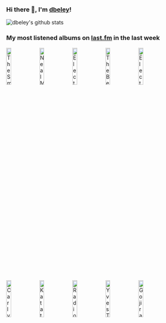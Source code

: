 ### Hi there 👋, I'm [dbeley](https://dbeley.ovh/en)!

![dbeley's github stats](https://github-readme-stats.vercel.app/api?username=dbeley)

### My most listened albums on [last.fm](https://www.last.fm/user/d_beley) in the last week

[<img src='https://lastfm.freetls.fastly.net/i/u/300x300/68280042a09a02810dcd0a927efd65d8.jpg' width='16%' height='16%' alt='The Smile - A Light for Attracting Attention'>](https://www.last.fm/music/the%2bsmile/a%2blight%2bfor%2battracting%2battention)&nbsp;
[<img src='https://lastfm.freetls.fastly.net/i/u/300x300/0bf03783b96c400ba1987daf13e3caad.png' width='16%' height='16%' alt='Neal Morse - Testimony'>](https://www.last.fm/music/neal%2bmorse/testimony)&nbsp;
[<img src='https://lastfm.freetls.fastly.net/i/u/300x300/2386fdf494447122562c7d35b143720f.png' width='16%' height='16%' alt='Electric Light Orchestra - A New World Record'>](https://www.last.fm/music/electric%2blight%2borchestra/a%2bnew%2bworld%2brecord)&nbsp;
[<img src='https://lastfm.freetls.fastly.net/i/u/300x300/4f8a723d5e2848c7c820a1ac8768fce5.png' width='16%' height='16%' alt='The Beach Boys - Pet Sounds'>](https://www.last.fm/music/the%2bbeach%2bboys/pet%2bsounds)&nbsp;
[<img src='https://lastfm.freetls.fastly.net/i/u/300x300/999f26234f9c4e0db4997363bdf60087.png' width='16%' height='16%' alt='Electric Light Orchestra - Out of the Blue'>](https://www.last.fm/music/electric%2blight%2borchestra/out%2bof%2bthe%2bblue)&nbsp;
<br>
[<img src='https://lastfm.freetls.fastly.net/i/u/300x300/afbc84e5a864dcffb2e4e328856caf10.jpg' width='16%' height='16%' alt='Carly Rae Jepsen - Dedicated Side B'>](https://www.last.fm/music/carly%2brae%2bjepsen/dedicated%2bside%2bb)&nbsp;
[<img src='https://lastfm.freetls.fastly.net/i/u/300x300/da469759803beb457286654ac471df72.png' width='16%' height='16%' alt='Katatonia - The Great Cold Distance'>](https://www.last.fm/music/katatonia/the%2bgreat%2bcold%2bdistance)&nbsp;
[<img src='https://lastfm.freetls.fastly.net/i/u/300x300/28db3fdca036fb53c62754694a89d3fd.jpg' width='16%' height='16%' alt='Radiohead - A Moon Shaped Pool'>](https://www.last.fm/music/radiohead/a%2bmoon%2bshaped%2bpool)&nbsp;
[<img src='https://lastfm.freetls.fastly.net/i/u/300x300/cbe5afb95fe9e91a830a3a669e5ae992.jpg' width='16%' height='16%' alt='Yves Tumor - Praise A Lord Who Chews But Which Does Not Consume; (Or Simply, Hot Between Worlds)'>](https://www.last.fm/music/yves%2btumor/praise%2ba%2blord%2bwho%2bchews%2bbut%2bwhich%2bdoes%2bnot%2bconsume%253b%2b%2528or%2bsimply%252c%2bhot%2bbetween%2bworlds%2529)&nbsp;
[<img src='https://lastfm.freetls.fastly.net/i/u/300x300/a8ef354373fd4d7e947e3f43db5cf1cd.jpg' width='16%' height='16%' alt='Gojira - L’Enfant Sauvage'>](https://www.last.fm/music/gojira/l%25e2%2580%2599enfant%2bsauvage)&nbsp;
<br>
